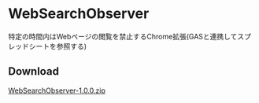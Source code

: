 # WebSearchObserver
特定の時間内はWebページの閲覧を禁止するChrome拡張(GASと連携してスプレッドシートを参照する)  
## Download  
[WebSearchObserver-1.0.0.zip](https://github.com/Smile-NS/WebSearchObserver/raw/master/WebSearchObserver-1.0.0.zip)
